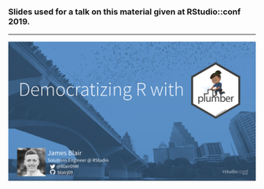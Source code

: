 ### Slides used for a talk on this material given at RStudio::conf 2019.

---

![](images/slides-screenshot.png)